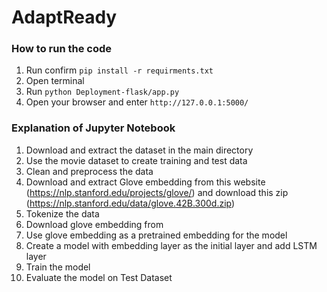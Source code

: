 # AdaptReady

### How to run the code

1. Run confirm `pip install -r requirments.txt`
2. Open terminal
3. Run `python Deployment-flask/app.py`
4. Open your browser and enter `http://127.0.0.1:5000/`

### Explanation of Jupyter Notebook

1. Download and extract the dataset in the main directory
2. Use the movie dataset to create training and test data
3. Clean and preprocess the data
4. Download and extract Glove embedding from this website (https://nlp.stanford.edu/projects/glove/) and download this zip (https://nlp.stanford.edu/data/glove.42B.300d.zip)
5. Tokenize the data 
6. Download glove embedding from 
7. Use glove embedding as a pretrained embedding for the model
8. Create a model with embedding layer as the initial layer and 
add LSTM layer
9. Train the model
10. Evaluate the model on Test Dataset
